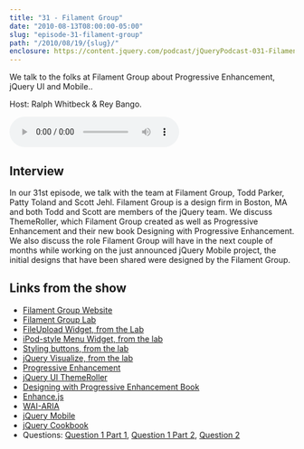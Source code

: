 ```yaml
---
title: "31 - Filament Group"
date: "2010-08-13T08:00:00-05:00"
slug: "episode-31-filament-group"
path: "/2010/08/19/{slug}/"
enclosure: https://content.jquery.com/podcast/jQueryPodcast-031-FilamentGroup.mp3
---
```

We talk to the folks at Filament Group about Progressive Enhancement, jQuery UI and Mobile..

Host: Ralph Whitbeck &amp; Rey Bango.

<audio src="https://content.jquery.com/podcast/jQueryPodcast-031-FilamentGroup.mp3" controls=""></audio>

## Interview

In our 31st episode, we talk with the team at Filament Group, Todd Parker, Patty Toland and Scott Jehl. Filament Group is a design firm in Boston, MA and both Todd and Scott are members of the jQuery team. We discuss ThemeRoller, which Filament Group created as well as Progressive Enhancement and their new book Designing with Progressive Enhancement. We also discuss the role Filament Group will have in the next couple of months while working on the just announced jQuery Mobile project, the initial designs that have been shared were designed by the Filament Group.

## Links from the show

* [Filament Group Website](http://www.filamentgroup.com/)
* [Filament Group Lab](http://www.filamentgroup.com/lab/)
* [FileUpload Widget, from the Lab](http://www.filamentgroup.com/lab/jquery-custom-file-input-book-designing-with-progressive-enhancement.html)
* [iPod-style Menu Widget, from the lab](http://www.filamentgroup.com/lab/jquery-ipod-style-and-flyout-menus)
* [Styling buttons, from the lab](http://www.filamentgroup.com/lab/styling-buttons-and-toolbars-with-the-jquery-ui-css-framework.html)
* [jQuery Visualize, from the lab](http://www.filamentgroup.com/lab/update-to-jquery-visualize-accessible-charts-with-html5-from-designing-with.html)
* [Progressive Enhancement](http://en.wikipedia.org/wiki/Progressive_enhancement)
* [jQuery UI ThemeRoller](http://jqueryui.com/themeroller/)
* [Designing with Progressive Enhancement Book](http://www.peachpit.com/store/designing-with-progressive-enhancement-building-the-9780321658883)
* [Enhance.js](http://www.filamentgroup.com/lab/introducing-enhancejs-smarter-safer-apply-progressive-enhancement.html)
* [WAI-ARIA](http://www.w3.org/TR/wai-aria/)
* [jQuery Mobile](http://jquerymobile.com/)
* [jQuery Cookbook](https://www.oreilly.com/library/view/jquery-cookbook/9780596806941/)
* Questions: [Question 1 Part 1](http://twitter.com/nicolahibbert/status/20806333723), [Question 1 Part 2](http://twitter.com/nicolahibbert/status/20806349490), [Question 2](http://twitter.com/MarkXA/status/20802192188)
